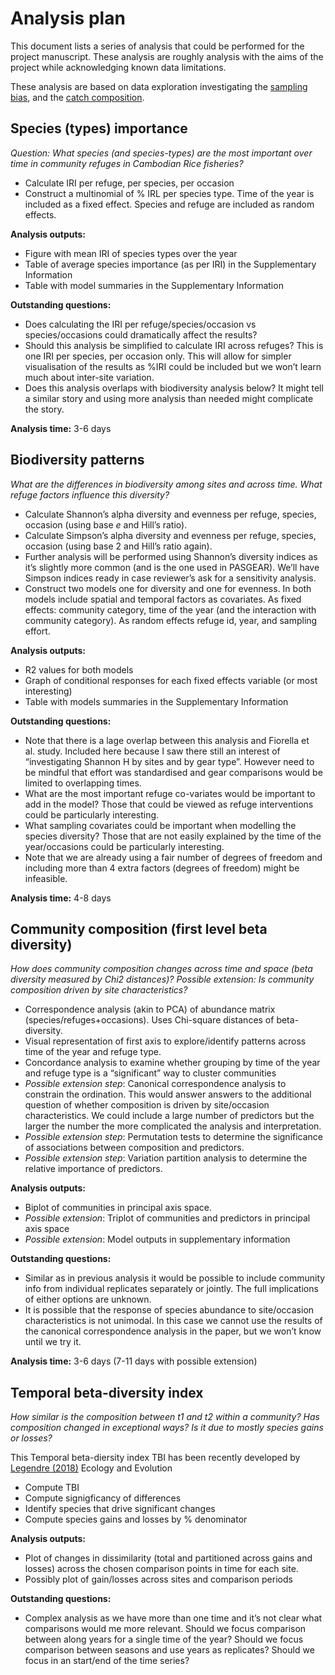 Analysis plan
================

This document lists a series of analysis that could be performed for the
project manuscript. These analysis are roughly analysis with the aims of
the project while acknowledging known data limitations.

These analysis are based on data exploration investigating the [sampling
bias](sampling-bias.md), and the [catch
composition](catch-composition.md).

## Species (types) importance

*Question: What species (and species-types) are the most important over
time in community refuges in Cambodian Rice fisheries?*

  - Calculate IRI per refuge, per species, per occasion
  - Construct a multinomial of % IRL per species type. Time of the year
    is included as a fixed effect. Species and refuge are included as
    random effects.

**Analysis outputs:**

  - Figure with mean IRI of species types over the year
  - Table of average species importance (as per IRI) in the
    Supplementary Information
  - Table with model summaries in the Supplementary Information

**Outstanding questions:**

  - Does calculating the IRI per refuge/species/occasion vs
    species/occasions could dramatically affect the results?
  - Should this analysis be simplified to calculate IRI across refuges?
    This is one IRI per species, per occasion only. This will allow for
    simpler visualisation of the results as %IRI could be included but
    we won’t learn much about inter-site variation.
  - Does this analysis overlaps with biodiversity analysis below? It
    might tell a similar story and using more analysis than needed might
    complicate the story.

**Analysis time:** 3-6 days

## Biodiversity patterns

*What are the differences in biodiversity among sites and across time.
What refuge factors influence this diversity?*

  - Calculate Shannon’s alpha diversity and evenness per refuge,
    species, occasion (using base *e* and Hill’s ratio).
  - Calculate Simpson’s alpha diversity and evenness per refuge,
    species, occasion (using base 2 and Hill’s ratio again).
  - Further analysis will be performed using Shannon’s diversity indices
    as it’s slightly more common (and is the one used in PASGEAR). We’ll
    have Simpson indices ready in case reviewer’s ask for a sensitivity
    analysis.
  - Construct two models one for diversity and one for evenness. In both
    models include spatial and temporal factors as covariates. As fixed
    effects: community category, time of the year (and the interaction
    with community category). As random effects refuge id, year, and
    sampling effort.

**Analysis outputs:**

  - R2 values for both models
  - Graph of conditional responses for each fixed effects variable (or
    most interesting)
  - Table with models summaries in the Supplementary Information

**Outstanding questions:**

  - Note that there is a lage overlap between this analysis and Fiorella
    et al. study. Included here because I saw there still an interest of
    “investigating Shannon H by sites and by gear type”. However need to
    be mindful that effort was standardised and gear comparisons would
    be limited to overlapping times.
  - What are the most important refuge co-variates would be important to
    add in the model? Those that could be viewed as refuge interventions
    could be particularly interesting.
  - What sampling covariates could be important when modelling the
    species diversity? Those that are not easily explained by the time
    of the year/occasions could be particularly interesting.
  - Note that we are already using a fair number of degrees of freedom
    and including more than 4 extra factors (degrees of freedom) might
    be infeasible.

**Analysis time:** 4-8 days

## Community composition (first level beta diversity)

*How does community composition changes across time and space (beta
diversity measured by Chi2 distances)?* *Possible extension: Is
community composition driven by site characteristics?*

  - Correspondence analysis (akin to PCA) of abundance matrix
    (species/refuges+occasions). Uses Chi-square distances of
    beta-diversity.
  - Visual representation of first axis to explore/identify patterns
    across time of the year and refuge type.
  - Concordance analysis to examine whether grouping by time of the year
    and refuge type is a “significant” way to cluster communities
  - *Possible extension step*: Canonical correspondence analysis to
    constrain the ordination. This would answer answers to the
    additional question of whether composition is driven by
    site/occasion characteristics. We could include a large number of
    predictors but the larger the number the more complicated the
    analysis and interpretation.
  - *Possible extension step*: Permutation tests to determine the
    significance of associations between composition and predictors.
  - *Possible extension step*: Variation partition analysis to determine
    the relative importance of predictors.

**Analysis outputs:**

  - Biplot of communities in principal axis space.
  - *Possible extension*: Triplot of communities and predictors in
    principal axis space
  - *Possible extension*: Model outputs in supplementary information

**Outstanding questions:**

  - Similar as in previous analysis it would be possible to include
    community info from individual replicates separately or jointly. The
    full implications of either options are unknown.
  - It is possible that the response of species abundance to
    site/occasion characteristics is not unimodal. In this case we
    cannot use the results of the canonical correspondence analysis in
    the paper, but we won’t know until we try it.

**Analysis time:** 3-6 days (7-11 days with possible extension)

## Temporal beta-diversity index

*How similar is the composition between t1 and t2 within a community?
Has composition changed in exceptional ways? Is it due to mostly species
gains or losses?*

This Temporal beta-diersity index TBI has been recently developed by
[Legendre
(2018)](https://onlinelibrary.wiley.com/doi/pdf/10.1002/ece3.4984)
Ecology and Evolution

  - Compute TBI
  - Compute signigficancy of differences
  - Identify species that drive significant changes
  - Compute species gains and losses by % denominator

**Analysis outputs:**

  - Plot of changes in dissimilarity (total and partitioned across gains
    and losses) across the chosen comparison points in time for each
    site.
  - Possibly plot of gain/losses across sites and comparison periods

**Outstanding questions:**

  - Complex analysis as we have more than one time and it’s not clear
    what comparisons would me more relevant. Should we focus comparison
    between along years for a single time of the year? Should we focus
    comparison between seasons and use years as replicates? Should we
    focus in an start/end of the time series?
